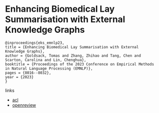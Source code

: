 # Enhancing Biomedical Lay Summarisation with External Knowledge Graphs

```
@inproceedings{eks_emnlp23,
title = {Enhancing Biomedical Lay Summarisation with External Knowledge Graphs},
author = {Goldsack, Tomas and Zhang, Zhihao and Tang, Chen and Scarton, Carolina and Lin, Chenghua},
booktitle = {Proceedings of the 2023 Conference on Empirical Methods in Natural Language Processing (EMNLP)},
pages = {8016--8032},
year = {2023}
}
```

links
- [acl](https://aclanthology.org/2023.emnlp-main.498)
- [openreview](https://openreview.net/forum?id=WAhhZcaA3R)

